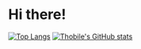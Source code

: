 # Hi there!


[![Top Langs](https://github-readme-stats.vercel.app/api/top-langs/?username=Supa-Thobile2&layout=compact)](https://github.com/anuraghazra/github-readme-stats)
[![Thobile's GitHub stats](https://github-readme-stats.vercel.app/api?username=Supa-Thobile2)](https://github.com/Supa-Thobile2/Stats/edit/main/README.md)

